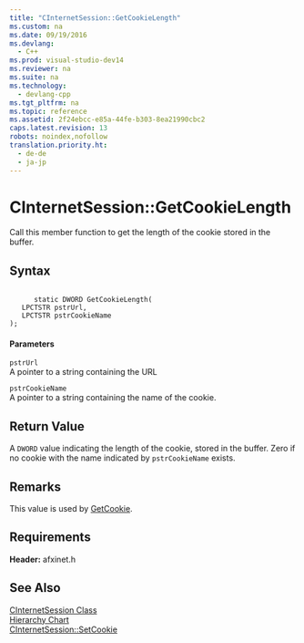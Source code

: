 ```yaml
---
title: "CInternetSession::GetCookieLength"
ms.custom: na
ms.date: 09/19/2016
ms.devlang: 
  - C++
ms.prod: visual-studio-dev14
ms.reviewer: na
ms.suite: na
ms.technology: 
  - devlang-cpp
ms.tgt_pltfrm: na
ms.topic: reference
ms.assetid: 2f24ebcc-e85a-44fe-b303-8ea21990cbc2
caps.latest.revision: 13
robots: noindex,nofollow
translation.priority.ht: 
  - de-de
  - ja-jp
---
```

# CInternetSession::GetCookieLength
Call this member function to get the length of the cookie stored in the buffer.  
  
## Syntax  
  
```  
  
      static DWORD GetCookieLength(  
   LPCTSTR pstrUrl,  
   LPCTSTR pstrCookieName   
);  
```  
  
#### Parameters  
 `pstrUrl`  
 A pointer to a string containing the URL  
  
 `pstrCookieName`  
 A pointer to a string containing the name of the cookie.  
  
## Return Value  
 A `DWORD` value indicating the length of the cookie, stored in the buffer. Zero if no cookie with the name indicated by `pstrCookieName` exists.  
  
## Remarks  
 This value is used by [GetCookie](../vs140/CInternetSession--GetCookie.md).  
  
## Requirements  
 **Header:** afxinet.h  
  
## See Also  
 [CInternetSession Class](../vs140/CInternetSession-Class.md)   
 [Hierarchy Chart](../vs140/Hierarchy-Chart.md)   
 [CInternetSession::SetCookie](../vs140/CInternetSession--SetCookie.md)